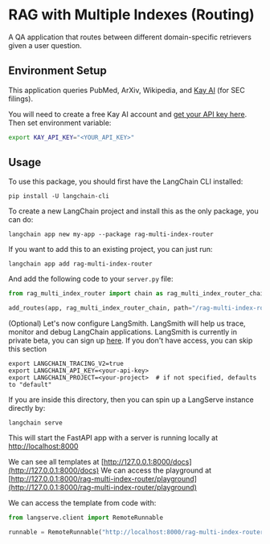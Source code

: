 # RAG with Multiple Indexes (Routing)

A QA application that routes between different domain-specific retrievers given a user question.

## Environment Setup

This application queries PubMed, ArXiv, Wikipedia, and [Kay AI](https://www.kay.ai) (for SEC filings).

You will need to create a free Kay AI account and [get your API key here](https://www.kay.ai). 
Then set environment variable:

```bash
export KAY_API_KEY="<YOUR_API_KEY>"
```

## Usage

To use this package, you should first have the LangChain CLI installed:

```shell
pip install -U langchain-cli
```

To create a new LangChain project and install this as the only package, you can do:

```shell
langchain app new my-app --package rag-multi-index-router
```

If you want to add this to an existing project, you can just run:

```shell
langchain app add rag-multi-index-router
```

And add the following code to your `server.py` file:
```python
from rag_multi_index_router import chain as rag_multi_index_router_chain

add_routes(app, rag_multi_index_router_chain, path="/rag-multi-index-router")
```

(Optional) Let's now configure LangSmith. 
LangSmith will help us trace, monitor and debug LangChain applications. 
LangSmith is currently in private beta, you can sign up [here](https://smith.langchain.com/). 
If you don't have access, you can skip this section


```shell
export LANGCHAIN_TRACING_V2=true
export LANGCHAIN_API_KEY=<your-api-key>
export LANGCHAIN_PROJECT=<your-project>  # if not specified, defaults to "default"
```

If you are inside this directory, then you can spin up a LangServe instance directly by:

```shell
langchain serve
```

This will start the FastAPI app with a server is running locally at 
[http://localhost:8000](http://localhost:8000)

We can see all templates at [http://127.0.0.1:8000/docs](http://127.0.0.1:8000/docs)
We can access the playground at [http://127.0.0.1:8000/rag-multi-index-router/playground](http://127.0.0.1:8000/rag-multi-index-router/playground)  

We can access the template from code with:

```python
from langserve.client import RemoteRunnable

runnable = RemoteRunnable("http://localhost:8000/rag-multi-index-router")
```